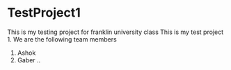 # TestProject1
This is my testing project for franklin university class
This is my test project 1.  We are the following team members
1. Ashok
2. Gaber
..

